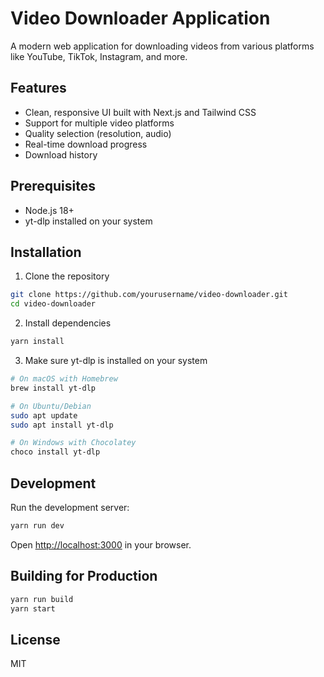 # Video Downloader Application

A modern web application for downloading videos from various platforms like YouTube, TikTok, Instagram, and more.

## Features

- Clean, responsive UI built with Next.js and Tailwind CSS
- Support for multiple video platforms
- Quality selection (resolution, audio)
- Real-time download progress
- Download history

## Prerequisites

- Node.js 18+
- yt-dlp installed on your system

## Installation

1. Clone the repository

```bash
git clone https://github.com/yourusername/video-downloader.git
cd video-downloader
```

2. Install dependencies

```bash
yarn install
```

3. Make sure yt-dlp is installed on your system

```bash
# On macOS with Homebrew
brew install yt-dlp

# On Ubuntu/Debian
sudo apt update
sudo apt install yt-dlp

# On Windows with Chocolatey
choco install yt-dlp
```

## Development

Run the development server:

```bash
yarn run dev
```

Open [http://localhost:3000](http://localhost:3000) in your browser.

## Building for Production

```bash
yarn run build
yarn start
```

## License

MIT

